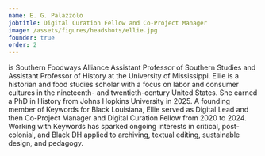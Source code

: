```yaml
---
name: E. G. Palazzolo
jobtitle: Digital Curation Fellow and Co-Project Manager
image: /assets/figures/headshots/ellie.jpg
founder: true
order: 2
---
```


is Southern Foodways Alliance Assistant Professor of Southern Studies and Assistant Professor of History at the University of Mississippi. Ellie is a historian and food studies scholar with a focus on labor and consumer cultures in the nineteenth- and twentieth-century United States. She earned a PhD in History from Johns Hopkins University in 2025. A founding member of Keywords for Black Louisiana, Ellie served as Digital Lead and then Co-Project Manager and Digital Curation Fellow from 2020 to 2024. Working with Keywords has sparked ongoing interests in critical, post-colonial, and Black DH applied to archiving, textual editing, sustainable design, and pedagogy. 